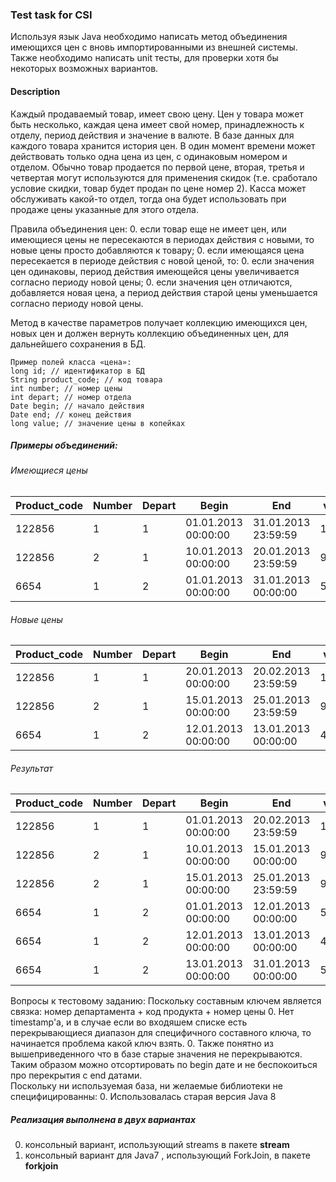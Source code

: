 ### Test task for CSI
Используя язык Java необходимо написать метод объединения имеющихся цен с вновь импортированными из внешней системы.
Также необходимо написать unit тесты, для проверки хотя бы некоторых возможных вариантов.
#### Description
Каждый продаваемый товар, имеет свою цену. Цен у товара может быть несколько, каждая цена имеет свой номер,
принадлежность к отделу, период действия и значение в валюте.
В базе данных для каждого товара хранится история цен. В один момент времени может действовать только одна цена из цен,
с одинаковым номером и отделом. Обычно товар продается по первой цене, вторая, третья и четвертая могут используются
для применения скидок (т.е. сработало условие скидки, товар будет продан по цене номер 2).
Касса может обслуживать какой-то отдел, тогда она будет использовать при продаже цены указанные для этого отдела.

Правила объединения цен:
0. если товар еще не имеет цен, или имеющиеся цены не пересекаются в периодах действия с новыми, то новые цены просто добавляются к товару;
0. если имеющаяся цена пересекается в периоде действия с новой ценой, то:
0. если значения цен одинаковы, период действия имеющейся цены увеличивается согласно периоду новой цены;
0. если значения цен отличаются, добавляется новая цена, а период действия старой цены уменьшается согласно периоду новой цены.

Метод в качестве параметров получает коллекцию имеющихся цен, новых цен и должен вернуть коллекцию объединенных цен,
   	для дальнейшего сохранения в БД.

   	Пример полей класса «цена»:
   	long id; // идентификатор в БД
   	String product_code; // код товара
   	int number; // номер цены
   	int depart; // номер отдела
   	Date begin; // начало действия
   	Date end; // конец действия
   	long value; // значение цены в копейках

#####   Примеры объединений:
###### Имеющиеся цены

| Product_code | Number | Depart | Begin             |  End              | value |
|--------------|--------|--------|-------------------|-------------------|-------|
|122856        |  1     |    1   |01.01.2013 00:00:00|31.01.2013 23:59:59| 11000 |
|122856        |  2     |    1   |10.01.2013 00:00:00|20.01.2013 23:59:59| 99000 |
| 6654         |  1     |    2   |01.01.2013 00:00:00|31.01.2013 00:00:00| 5000  |
######   Новые цены
| Product_code | Number | Depart | Begin             |  End              | value |
|--------------|--------|--------|-------------------|-------------------|-------|
|   122856     |   1    |   1    |20.01.2013 00:00:00|20.02.2013 23:59:59| 11000 |
|   122856     |   2    |   1    |15.01.2013 00:00:00|25.01.2013 23:59:59| 92000 |
|   6654       |   1    |   2    |12.01.2013 00:00:00|13.01.2013 00:00:00|  4000 |

######   Результат
| Product_code | Number | Depart | Begin             |  End              | value |
|--------------|--------|--------|-------------------|-------------------|-------|
|   122856     |   1    |   1    |01.01.2013 00:00:00|20.02.2013 23:59:59| 11000 |
|   122856     |   2    |   1    |10.01.2013 00:00:00|15.01.2013 00:00:00| 99000 |
|   122856     |   2    |   1    |15.01.2013 00:00:00|25.01.2013 23:59:59| 92000 |
|   6654       |   1    |   2    |01.01.2013 00:00:00|12.01.2013 00:00:00| 5000  |
|   6654       |   1    |   2    |12.01.2013 00:00:00|13.01.2013 00:00:00| 4000  |
|   6654       |   1    |   2    |13.01.2013 00:00:00|31.01.2013 00:00:00| 5000  |

Вопросы к тестовому заданию: 
Поскольку составным ключем является связка: номер департамента + код продукта + номер цены
0. Нет timestamp'a, и в случае если во входяшем списке есть перекрывающиеся диапазон для специфичного составного ключа, 
то начинается проблема какой ключ взять.
0. Также понятно из вышеприведенного что в базе старые значения не перекрываются. 
Таким образом можно отсортировать по begin дате и не беспокоиться про перекрытия с end датами.  
Поскольку ни используемая база, ни желаемые библиотеки не специфицированны:
0. Использовалась старая версия Java 8
##### Реализация выполнена в двух вариантах
0. консольный вариант, использующий streams  в пакете **stream**
0. консольный вариант для Java7 , использующий ForkJoin, в пакете **forkjoin**